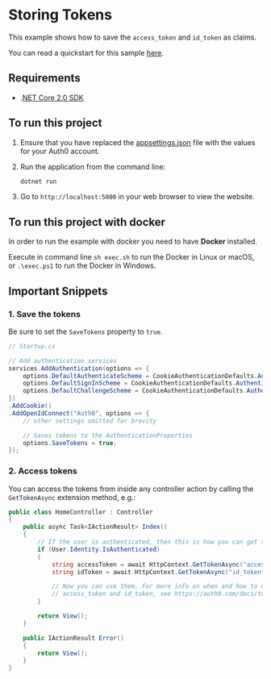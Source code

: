 # Storing Tokens

This example shows how to save the `access_token` and `id_token` as claims.

You can read a quickstart for this sample [here](https://auth0.com/docs/quickstart/webapp/aspnet-core/03-storing-tokens). 

## Requirements

* .[NET Core 2.0 SDK](https://www.microsoft.com/net/download/core)

## To run this project

1. Ensure that you have replaced the [appsettings.json](SampleMvcApp/appsettings.json) file with the values for your Auth0 account.

2. Run the application from the command line:

    ```bash
    dotnet run
    ```

3. Go to `http://localhost:5000` in your web browser to view the website.

## To run this project with docker

In order to run the example with docker you need to have **Docker** installed.

Execute in command line `sh exec.sh` to run the Docker in Linux or macOS, or `.\exec.ps1` to run the Docker in Windows.

## Important Snippets

### 1. Save the tokens

Be sure to set the `SaveTokens` property to `true`.

```csharp
// Startup.cs

// Add authentication services
services.AddAuthentication(options => {
    options.DefaultAuthenticateScheme = CookieAuthenticationDefaults.AuthenticationScheme;
    options.DefaultSignInScheme = CookieAuthenticationDefaults.AuthenticationScheme;
    options.DefaultChallengeScheme = CookieAuthenticationDefaults.AuthenticationScheme;
})
.AddCookie()
.AddOpenIdConnect("Auth0", options => {
    // other settings omitted for brevity

    // Saves tokens to the AuthenticationProperties
    options.SaveTokens = true;
});
```

### 2. Access tokens

You can access the tokens from inside any controller action by calling the `GetTokenAsync` extension method, e.g.:

```csharp
public class HomeController : Controller
{
    public async Task<IActionResult> Index()
    {
        // If the user is authenticated, then this is how you can get the access_token and id_token
        if (User.Identity.IsAuthenticated)
        {
            string accessToken = await HttpContext.GetTokenAsync("access_token");
            string idToken = await HttpContext.GetTokenAsync("id_token");

            // Now you can use them. For more info on when and how to use the 
            // access_token and id_token, see https://auth0.com/docs/tokens
        }

        return View();
    }

    public IActionResult Error()
    {
        return View();
    }
}
```
